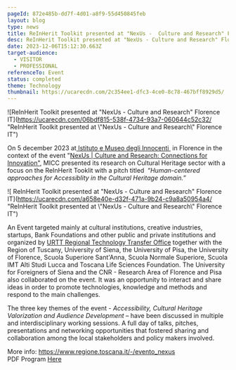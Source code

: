 ```yaml
---
pageId: 872e485b-dd7f-4d01-a8f9-55d450845feb
layout: blog
type: news
title: ReInHerit Toolkit presented at "NexUs -  Culture and Research" Florence IT
desc: ReInHerit Toolkit presented at "NexUs - Culture and Research" Florence IT
date: 2023-12-06T15:12:30.663Z
target-audience:
  - VISITOR
  - PROFESSIONAL
referenceTo: Event
status: completed
theme: Technology
thumbnail: https://ucarecdn.com/2c354ee1-dfc3-4ce0-8c78-467bff8929d5/
---
```

![ReInHerit Toolkit presented at "NexUs -  Culture and Research" Florence IT](https://ucarecdn.com/06bdf815-538f-4734-93a7-060644c52c32/ "ReInHerit Toolkit presented at \\"NexUs -  Culture and Research\\" Florence IT")

On 5 december 2023 at[ Istituto e Museo degli Innocenti ](https://www.museodeglinnocenti.it/en/) in Florence in the context of the event "[NexUs | Culture and Research: Connections for Innovation"](https://www.regione.toscana.it/-/evento_nexus), MICC presented its research on Cultural Heritage sector with a focus on the ReInHerit Tooklit with a pitch titled  “*Human-centered approaches for Accessiblity in the Cultural Heritage domain.*” 

![ ReInHerit Toolkit presented at "NexUs -  Culture and Research" Florence IT](https://ucarecdn.com/a658e40e-d32f-471a-9b24-c9a8a50954a4/ "ReInHerit Toolkit presented at \\"NexUs -  Culture and Research\\" Florence IT")

An Event targeted mainly at cultural institutions, creative industries, startups, Bank Foundations and other public and private institutions and organized by [URTT Regional Technology Transfer Office](https://www.regione.toscana.it/università-e-ricerca/speciali/ufficio-regionale-di-trasferimento-tecnologico) together with the Region of Tuscany, University of Siena, the University of Pisa, the University of Florence, Scuola Superiore Sant'Anna, Scuola Normale Superiore, Scuola IMT Alti Studi Lucca and Toscana Life Sciences Foundation. The University for Foreigners of Siena and the CNR - Research Area of Florence and Pisa also collaborated on the event. It was an opportunity to interact and share ideas in order to promote technologies, knowledge and methods and respond to the main challenges.

 The three key themes of the event - *Accessibility, Cultural Heritage Valorization and Audience Development* – have been discussed in multiple and interdisciplinary working sessions. A full day of talks, pitches, presentations and networking opportunities that fostered sharing and collaboration among the local stakeholders and policy makers involved.

More info: <https://www.regione.toscana.it/-/evento_nexus>\
PDF Program [Here](https://www.regione.toscana.it/documents/10180/24384535/Programma-NexUs-WEB+%281%29.pdf/2ee51d53-1648-cb52-64f5-d0dd8c29f2d2?t=1701193325770)